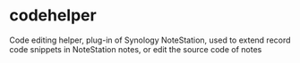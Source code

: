 # codehelper
Code editing helper, plug-in of Synology NoteStation, used to extend record code snippets in NoteStation notes, or edit the source code of notes
